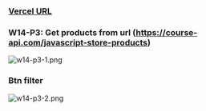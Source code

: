 ### [Vercel URL](https://1112-1-n-productsapi-208410224.vercel.app/)

### W14-P3: Get products from url (https://course-api.com/javascript-store-products)

![w14-p3-1.png](https://ztflbjygdewbkwpghxwx.supabase.co/storage/v1/object/public/md-img/img/w14-p3-1.png)

### Btn filter

![w14-p3-2.png](https://ztflbjygdewbkwpghxwx.supabase.co/storage/v1/object/public/md-img/img/w14-p3-2.png)
